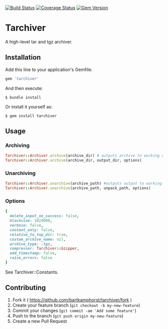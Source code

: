 [![Build Status](https://travis-ci.org/bartkamphorst/tarchiver.svg?branch=master)](https://travis-ci.org/bartkamphorst/tarchiver)
[![Coverage Status](https://coveralls.io/repos/bartkamphorst/tarchiver/badge.svg?branch=master&service=github)](https://coveralls.io/github/bartkamphorst/tarchiver?branch=master)
[![Gem Version](https://badge.fury.io/rb/tarchiver.png)](http://badge.fury.io/rb/tarchiver)

# Tarchiver

A high-level tar and tgz archiver.

## Installation

Add this line to your application's Gemfile:

```ruby
gem 'tarchiver'
```

And then execute:

    $ bundle install

Or install it yourself as:

    $ gem install tarchiver

## Usage
### Archiving
```ruby
Tarchiver::Archiver.archive(archive_dir) # outputs archive to working directory
Tarchiver::Archiver.archive(archive_dir, output_dir, options)
```
### Unarchiving
```ruby
Tarchiver::Archiver.unarchive(archive_path) #outputs output to working directory
Tarchiver::Archiver.unarchive(archive_path, unpack_path, options)
```

### Options
```ruby
{
  delete_input_on_success: false,
  blocksize: 1024000,
  verbose: false,
  content_only: false,
  relative_to_top_dir: true,
  custom_archive_name: nil,
  archive_type: :tgz,
  compressor: Tarchiver::Gzipper,
  add_timestamp: false,
  raise_errors: false
}
```
See Tarchiver::Constants.

## Contributing

1. Fork it ( https://github.com/bartkamphorst/tarchiver/fork )
2. Create your feature branch (`git checkout -b my-new-feature`)
3. Commit your changes (`git commit -am 'Add some feature'`)
4. Push to the branch (`git push origin my-new-feature`)
5. Create a new Pull Request
